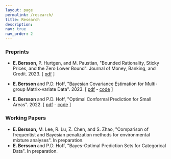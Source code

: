 ```yaml
---
layout: page
permalink: /research/
title: Research 
description:
nav: true
nav_order: 2
---
```





<h3>Preprints</h3>

- <b> E. Bersson, </b> P. Hurtgen, and M. Paustian, "Bounded Rationality, Sticky Prices, and the Zero Lower Bound". Journal of Money, Banking, and Credit.  2023. [ [pdf](http://doi.org/10.1111/jmcb.13065) ]

- <b> E. Bersson </b> and P.D. Hoff, "Bayesian Covariance Estimation for Multi-group Matrix-variate Data". 2023. [ [pdf](https://arxiv.org/pdf/2302.09211.pdf) - [code](https://github.com/betsybersson/SWAG) ]

- <b> E. Bersson </b> and P.D. Hoff,  "Optimal Conformal Prediction for Small Areas". 2022. [ [pdf](https://arxiv.org/pdf/2204.08122.pdf) - [code](https://github.com/betsybersson/fab_sap) ]



<h3>Working Papers</h3>


- <b> E. Bersson, </b> M. Lee, R. Lu, Z. Chen, and S. Zhao, "Comparison of frequentist and Bayesian penalization methods for environmental mixture analyses". In preparation.
- <b> E. Bersson </b> and P.D. Hoff, "Bayes-Optimal Prediction Sets for Categorical Data". In preparation.




<!--- {% bibliography -f papers %} --->


<!-- <h3> Presentations </h3>

- "Optimal Comformal Prediction for Small Areas", contributed poster at ISBA 2022

- "Supporting Mentored Undergraduate Research in Statistics", contributed talk at ECOTS 2022 with Joan Combs-Durso, Yue Jiang, and Edric Tam -->
